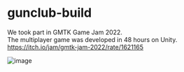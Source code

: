 # gunclub-build

We took part in GMTK Game Jam 2022.<br>
The multiplayer game was developed in 48 hours on Unity.<br>
https://itch.io/jam/gmtk-jam-2022/rate/1621165

![image](https://user-images.githubusercontent.com/94480351/180515923-b03f44b9-7798-4c30-a6d2-3c9275a36250.png)
